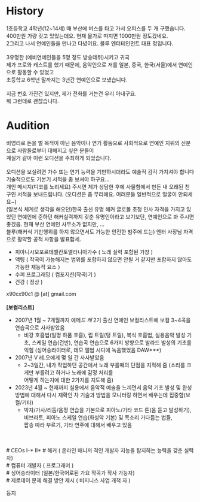 # History

1초등학교 4학년(12~14세) 때 부산에 버스를 타고 가서 오피스를 두 개 구했습니다.<br>
400만원 가량 갖고 있었는데요. 현재 물가로 따지면 1000만원 정도겠네요.<br>
2그리고 나서 연예인들을 만나고 다녔어요. 블루 엔터테인먼트 대표 정입니다.<br>
<br>
3유명한 (예비연예인들을 5명 정도 방송데뷔)시키고 귀국<br>
제가 프로와 캐스트를 했기 때문에, 음악인으로 저를 일본, 중국, 한국(서울)에서 연예인으로 활동할 수 있었고<br>
초등학교 6학년 말까지는 3년간 연예인으로 보냈습니다.<br>
<br>
지금 번호 가진건 있지만, 제가 전화를 거는건 우리 아내구요.<br>
뭐 그런데로 괜찮습니다.<br>

# Audition

비영리로 돈을 벌 목적이 아닌 음악이나 연기 활동으로 사회적으로 연예인 지위의 신분으로 사람들로부터 대해지고 싶은 분들이<br> 
계실거 같아 이런 오디션을 주최하게 되었습니다.<br>
<br>
오디션을 보실려면 가수 또는 연기 능력을 기만하시더라도 예술적 감각 가지셔야 합니다 기술적으로도 기본기 서적을 좀 보셔야 하구요...<br>
개인 메시지(디코를 노리세요) 주시면 제가 상담한 후에 사물함에서 만든 내 오래된 친구인 서적을 보내드립니다. (오디션은 좀 무리에요. 여러분들 일반적으로 얼굴이 안되세요~)<br>
(일본식 체계로 생각을 해오던)한국 출신 유명 해커 글로볼 초청 인사 자격을 가지고 있었던 연예인에 준하던 해커실력까지 갖춘 유명인이라고 보기보단, 연예인으로 봐 주시면 좋겠음.
현재 부산 연예인 사무소가 없지만, ...<br>블루(해커식 기만행위를 하지 않으면서도 가능한 안전한 범주에 드는) 엔터 사장님 자격으로 활약할 공적 사항을 발표합세.<br>

- 피아니시모포르테벨칸토엘라니아가수 ( 노래 실력 포함된 가창 )
- 액팅 ( 작곡이 가능해지는 범위를 포함하지 않으면 안될 거 같지만 포함하지 않아도 가능한 재능적 요소 )
- 수퍼 프로그래밍 ( 컴포지션(작곡)기 )
- 건강 ( 정상 )

x90cx90c1 @ [at] gmail.com
<br><br>
<b>[보컬리스트]</b><br>
- 2007년 1월 ~ 7개월까지 에메*드 캐* 2기 출신 연예인 보컬리스트에 보컬 3~4곡을 연습곡으로 사사받았음<br>
  - 비강 호흡법(일명 하품 호흡), 립 트릴(텅 트릴), 복식 호흡법, 실용음악 발성 기초, 스케일 연습(건반), 연습곡 연습으로 6가지 방향으로 발라드 발성의 기초를 익힘 (싱어송라이터로, 데모 앨범 시디에 녹음했었음 DAW***)
- 2007년 V 레.오에게 몇 일 간 사사받았음<br>
  - 2~3일간, 내가 작업하던 공간에서 노래 부를때의 단점을 지적해 줌 (소리를 크게만 부를려고 하거나 노래에 감정 처리를<br>
    어떻게 하는지에 대한 2가지를 지도해 줌)
- 2023년 4월 ~ 현재까지 실용에서 음악적 예술을 느끼면서 음악 기초 발성 및 완성 방법에 대해서 다시 재확인 차 기술과 방법을 모니터링 하면서 배우는데 집중함(보컬/기타)<br>
  - 박자/가사/리듬/음정 연습을 기본으로 피아노/기타 코드 톤(음 듣고 발성하기), 비브라토, 피아노 스케일 연습(화성악 기본) 및 목소리 가다듬는 법들, <br>
    팝송 따라 부르기, 기타 연주에 대해서 배우고 있음
<br>
<br>
# CEOs I-* II*
# 해커 ( 온라인 매니저 격인 개발자 지능을 탐지하는 능력을 갖춘 실력자)<br>
# 컴퓨터 개발자 ( 프로그래머 )<br>
# 싱어송라이터 (일본/한국어로된 가요 작곡가 작사 가능자)<br>
# 제로데이 문제 해결 방안 제시 ( 비지니스 사업 개척 자 )<br>

등지
